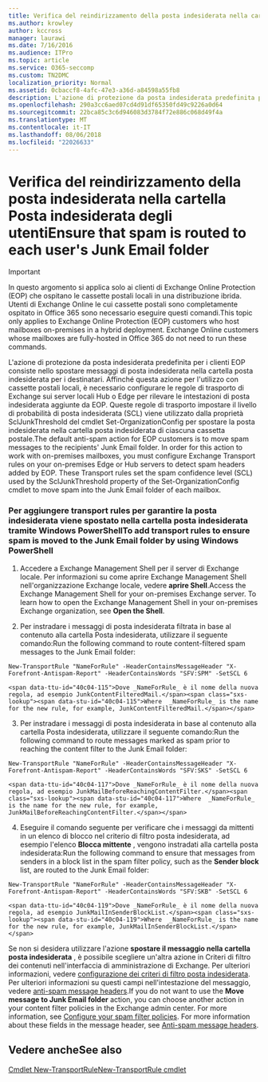 ```yaml
---
title: Verifica del reindirizzamento della posta indesiderata nella cartella Posta indesiderata degli utenti
ms.author: krowley
author: kccross
manager: laurawi
ms.date: 7/16/2016
ms.audience: ITPro
ms.topic: article
ms.service: O365-seccomp
ms.custom: TN2DMC
localization_priority: Normal
ms.assetid: 0cbaccf8-4afc-47e3-a36d-a84598a55fb8
description: L'azione di protezione da posta indesiderata predefinita per i clienti EOP consiste nello spostare messaggi di posta indesiderata nella cartella posta indesiderata per i destinatari. Affinché questa azione per l'utilizzo con cassette postali locali, è necessario configurare le regole di trasporto di Exchange sui server locali Hub o Edge per rilevare le intestazioni di posta indesiderata aggiunte da EOP. Queste regole di trasporto impostare il livello di probabilità di posta indesiderata (SCL) viene utilizzato dalla proprietà SclJunkThreshold del cmdlet Set-OrganizationConfig per spostare la posta indesiderata nella cartella posta indesiderata di ciascuna cassetta postale.
ms.openlocfilehash: 290a3cc6aed07cd4d91df65350fd49c9226a0d64
ms.sourcegitcommit: 22bca85c3c6d946083d3784f72e886c068d49f4a
ms.translationtype: MT
ms.contentlocale: it-IT
ms.lasthandoff: 08/06/2018
ms.locfileid: "22026633"
---
```

# <a name="ensure-that-spam-is-routed-to-each-users-junk-email-folder"></a><span data-ttu-id="40c04-105">Verifica del reindirizzamento della posta indesiderata nella cartella Posta indesiderata degli utenti</span><span class="sxs-lookup"><span data-stu-id="40c04-105">Ensure that spam is routed to each user's Junk Email folder</span></span>

> [!IMPORTANT]
> <span data-ttu-id="40c04-p102">In questo argomento si applica solo ai clienti di Exchange Online Protection (EOP) che ospitano le cassette postali locali in una distribuzione ibrida. Utenti di Exchange Online le cui cassette postali sono completamente ospitato in Office 365 sono necessario eseguire questi comandi.</span><span class="sxs-lookup"><span data-stu-id="40c04-p102">This topic only applies to Exchange Online Protection (EOP) customers who host mailboxes on-premises in a hybrid deployment. Exchange Online customers whose mailboxes are fully-hosted in Office 365 do not need to run these commands.</span></span> 
  
<span data-ttu-id="40c04-p103">L'azione di protezione da posta indesiderata predefinita per i clienti EOP consiste nello spostare messaggi di posta indesiderata nella cartella posta indesiderata per i destinatari. Affinché questa azione per l'utilizzo con cassette postali locali, è necessario configurare le regole di trasporto di Exchange sui server locali Hub o Edge per rilevare le intestazioni di posta indesiderata aggiunte da EOP. Queste regole di trasporto impostare il livello di probabilità di posta indesiderata (SCL) viene utilizzato dalla proprietà SclJunkThreshold del cmdlet Set-OrganizationConfig per spostare la posta indesiderata nella cartella posta indesiderata di ciascuna cassetta postale.</span><span class="sxs-lookup"><span data-stu-id="40c04-p103">The default anti-spam action for EOP customers is to move spam messages to the recipients' Junk Email folder. In order for this action to work with on-premises mailboxes, you must configure Exchange Transport rules on your on-premises Edge or Hub servers to detect spam headers added by EOP. These Transport rules set the spam confidence level (SCL) used by the SclJunkThreshold property of the Set-OrganizationConfig cmdlet to move spam into the Junk Email folder of each mailbox.</span></span> 
  
### <a name="to-add-transport-rules-to-ensure-spam-is-moved-to-the-junk-email-folder-by-using-windows-powershell"></a><span data-ttu-id="40c04-111">Per aggiungere transport rules per garantire la posta indesiderata viene spostato nella cartella posta indesiderata tramite Windows PowerShell</span><span class="sxs-lookup"><span data-stu-id="40c04-111">To add transport rules to ensure spam is moved to the Junk Email folder by using Windows PowerShell</span></span>

1. <span data-ttu-id="40c04-p104">Accedere a Exchange Management Shell per il server di Exchange locale. Per informazioni su come aprire Exchange Management Shell nell'organizzazione Exchange locale, vedere **aprire Shell**.</span><span class="sxs-lookup"><span data-stu-id="40c04-p104">Access the Exchange Management Shell for your on-premises Exchange server. To learn how to open the Exchange Management Shell in your on-premises Exchange organization, see **Open the Shell**.</span></span>
    
2. <span data-ttu-id="40c04-114">Per instradare i messaggi di posta indesiderata filtrata in base al contenuto alla cartella Posta indesiderata, utilizzare il seguente comando:</span><span class="sxs-lookup"><span data-stu-id="40c04-114">Run the following command to route content-filtered spam messages to the Junk Email folder:</span></span>
    
  ```
  New-TransportRule "NameForRule" -HeaderContainsMessageHeader "X-Forefront-Antispam-Report" -HeaderContainsWords "SFV:SPM" -SetSCL 6
  ```

    <span data-ttu-id="40c04-115">Dove _NameForRule_ è il nome della nuova regola, ad esempio JunkContentFilteredMail.</span><span class="sxs-lookup"><span data-stu-id="40c04-115">Where  _NameForRule_ is the name for the new rule, for example, JunkContentFilteredMail.</span></span> 
    
3. <span data-ttu-id="40c04-116">Per instradare i messaggi di posta indesiderata in base al contenuto alla cartella Posta indesiderata, utilizzare il seguente comando:</span><span class="sxs-lookup"><span data-stu-id="40c04-116">Run the following command to route messages marked as spam prior to reaching the content filter to the Junk Email folder:</span></span>
    
  ```
  New-TransportRule "NameForRule" -HeaderContainsMessageHeader "X-Forefront-Antispam-Report" -HeaderContainsWords "SFV:SKS" -SetSCL 6
  ```

    <span data-ttu-id="40c04-117">Dove _NameForRule_ è il nome della nuova regola, ad esempio JunkMailBeforeReachingContentFilter.</span><span class="sxs-lookup"><span data-stu-id="40c04-117">Where  _NameForRule_ is the name for the new rule, for example, JunkMailBeforeReachingContentFilter.</span></span> 
    
4. <span data-ttu-id="40c04-118">Eseguire il comando seguente per verificare che i messaggi da mittenti in un elenco di blocco nel criterio di filtro posta indesiderata, ad esempio l'elenco **Blocca mittente** , vengono instradati alla cartella posta indesiderata:</span><span class="sxs-lookup"><span data-stu-id="40c04-118">Run the following command to ensure that messages from senders in a block list in the spam filter policy, such as the **Sender block** list, are routed to the Junk Email folder:</span></span> 
    
  ```
  New-TransportRule "NameForRule" -HeaderContainsMessageHeader "X-Forefront-Antispam-Report" -HeaderContainsWords "SFV:SKB" -SetSCL 6
  ```

    <span data-ttu-id="40c04-119">Dove _NameForRule_ è il nome della nuova regola, ad esempio JunkMailInSenderBlockList.</span><span class="sxs-lookup"><span data-stu-id="40c04-119">Where  _NameForRule_ is the name for the new rule, for example, JunkMailInSenderBlockList.</span></span> 
    
<span data-ttu-id="40c04-p105">Se non si desidera utilizzare l'azione **spostare il messaggio nella cartella posta indesiderata** , è possibile scegliere un'altra azione in Criteri di filtro dei contenuti nell'interfaccia di amministrazione di Exchange. Per ulteriori informazioni, vedere [configurazione dei criteri di filtro posta indesiderata](configure-your-spam-filter-policies.md). Per ulteriori informazioni su questi campi nell'intestazione del messaggio, vedere [anti-spam message headers](anti-spam-message-headers.md).</span><span class="sxs-lookup"><span data-stu-id="40c04-p105">If you do not want to use the **Move message to Junk Email folder** action, you can choose another action in your content filter policies in the Exchange admin center. For more information, see [Configure your spam filter policies](configure-your-spam-filter-policies.md). For more information about these fields in the message header, see [Anti-spam message headers](anti-spam-message-headers.md).</span></span>
  
## <a name="see-also"></a><span data-ttu-id="40c04-123">Vedere anche</span><span class="sxs-lookup"><span data-stu-id="40c04-123">See also</span></span>

[<span data-ttu-id="40c04-124">Cmdlet New-TransportRule</span><span class="sxs-lookup"><span data-stu-id="40c04-124">New-TransportRule cmdlet</span></span>](https://technet.microsoft.com/library/bb125138%28v=exchg.160%29.aspx)

